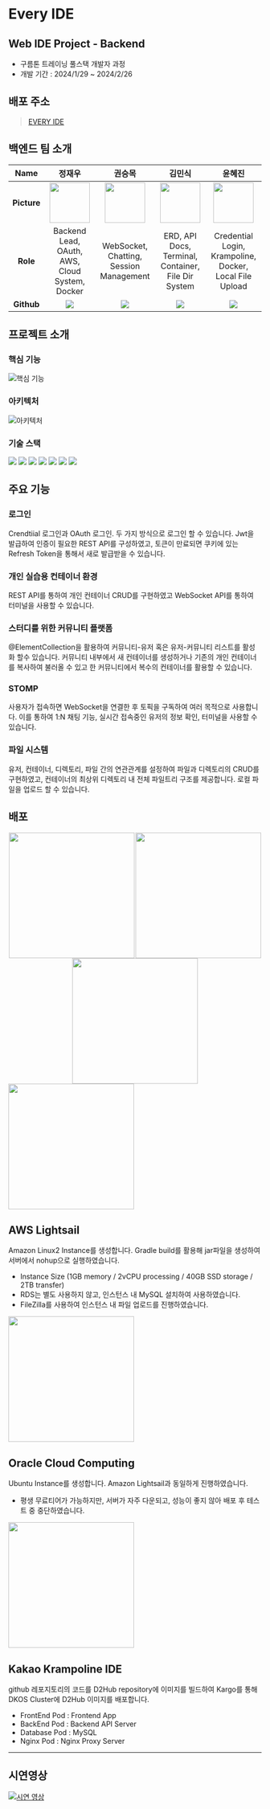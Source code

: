 # Every IDE
## Web IDE Project - Backend
* 구름톤 트레이닝 풀스택 개발자 과정
* 개발 기간 : 2024/1/29 ~ 2024/2/26

## 배포 주소
> [EVERY IDE](https://k547f55f71a44a.user-app.krampoline.com/my/dashboard/containers)

## 백엔드 팀 소개
|**Name**|정재우|권승목|김민식|윤혜진|
|:---:|:---:|:---:|:---:|:---:|
|**Picture**|<img src="https://avatars.githubusercontent.com/u/133872161?s=70&v=4" height= "80px" width= "80px">|<img src="https://avatars.githubusercontent.com/u/103080705?s=70&v=4" height= "80px" width= "80px">|<img src="https://avatars.githubusercontent.com/u/100274306?s=70&v=4" height= "80px" width= "80px">|<img src="https://avatars.githubusercontent.com/u/148074385?s=70&v=4" height= "80px" width= "80px">|
|**Role**|Backend Lead, OAuth, AWS, Cloud System, Docker|WebSocket, Chatting, Session Management|ERD, API Docs, Terminal, Container, File Dir System|Credential Login, Krampoline, Docker, Local File Upload|
|**Github**|<a href="https://github.com/JamieJai"><img src="http://img.shields.io/badge/JamieJai-green?style=social&logo=github"/>|<a href="https://github.com/Seungmok1"><img src="http://img.shields.io/badge/Seungmok1-green?style=social&logo=github"/>|<a href="https://github.com/k-minsik"><img src="http://img.shields.io/badge/k-minsik-green?style=social&logo=github"/>|<a href="https://github.com/Hyejin724"><img src="http://img.shields.io/badge/Hyejin724-green?style=social&logo=github"/>|

## 프로젝트 소개
### 핵심 기능
![핵심 기능](https://github.com/every-ide/IDE-BACKEND/assets/103080705/0fa9256b-f40e-47e3-9f4c-ebf18641869b)

### 아키텍처
![아키텍처](https://github.com/every-ide/IDE-BACKEND/assets/103080705/55143bd0-53b7-4cdc-b660-5af93ba47ec0)

### 기술 스택
<img src="https://img.shields.io/badge/java-007396?style=for-the-badge&logo=java&logoColor=white">  <img src="https://img.shields.io/badge/spring-6DB33F?style=for-the-badge&logo=spring&logoColor=white">  <img src="https://img.shields.io/badge/mysql-4479A1?style=for-the-badge&logo=mysql&logoColor=white"> <img src="https://img.shields.io/badge/spring security-6DB33F?style=for-the-badge&logo=springsecurity&logoColor=white"> <img src="https://img.shields.io/badge/Websocket-112141?style=for-the-badge&logo=websocket&logoColor=white"> <img src="https://img.shields.io/badge/Docker-2496ED?style=for-the-badge&logo=Docker&logoColor=white"> <img src="https://img.shields.io/badge/jwt-000000?style=for-the-badge&logo=JSONWebTokens&logoColor=white">

## 주요 기능
### 로그인
Crendtiial 로그인과 OAuth 로그인. 두 가지 방식으로 로그인 할 수 있습니다. Jwt을 발급하여 인증이 필요한 REST API를 구성하였고, 토큰이 만료되면 쿠키에 있는 Refresh Token을 통해서 새로 발급받을 수 있습니다.
### 개인 실습용 컨테이너 환경
REST API를 통하여 개인 컨테이너 CRUD를 구현하였고 WebSocket API를 통하여 터미널을 사용할 수 있습니다.
### 스터디를 위한 커뮤니티 플랫폼
@ElementCollection을 활용하여 커뮤니티-유저 혹은 유저-커뮤니티 리스트를 활성화 할수 있습니다. 커뮤니티 내부에서 새 컨테이너를 생성하거나 기존의 개인 컨테이너를 복사하여 불러올 수 있고 한 커뮤니티에서 복수의 컨테이너를 활용할 수 있습니다.
### STOMP
사용자가 접속하면 WebSocket을 연결한 후 토픽을 구독하여 여러 목적으로 사용합니다. 이를 통하여 1:N 채팅 기능, 실시간 접속중인 유저의 정보 확인, 터미널을 사용할 수 있습니다.
### 파일 시스템
유저, 컨테이너, 디렉토리, 파일 간의 연관관계를 설정하여 파일과 디렉토리의 CRUD를 구현하였고, 컨테이너의 최상위 디렉토리 내 전체 파일트리 구조를 제공합니다. 로컬 파일을 업로드 할 수 있습니다.

## 배포

<div style="display: flex; justify-content: space-around; align-items: center; flex-wrap: wrap;">
  <img src="https://i0.wp.com/us.wordcamp.org/2021/files/2021/09/AWS-Lightsail.png?fit=1200%2C436&ssl=1&w=640" width="250">
  <img src="https://www.finops.org/wp-content/uploads/2022/11/Oracle_Cloud_rgb.png" width="250">
  <img src="https://github.com/every-ide/IDE-BACKEND/assets/133872161/53714d2b-e0df-4611-a29e-ca1523196dc8" width="250">
</div>


<img src="https://i0.wp.com/us.wordcamp.org/2021/files/2021/09/AWS-Lightsail.png?fit=1200%2C436&ssl=1&w=640" width="250">

## AWS Lightsail

Amazon Linux2 Instance를 생성합니다. Gradle build를 활용해 jar파일을 생성하여 서버에서 nohup으로 실행하였습니다.
- Instance Size (1GB memory / 2vCPU processing / 40GB SSD storage / 2TB transfer)
- RDS는 별도 사용하지 않고, 인스턴스 내 MySQL 설치하여 사용하였습니다.
- FileZilla를 사용하여 인스턴스 내 파일 업로드를 진행하였습니다.



<img src="https://www.finops.org/wp-content/uploads/2022/11/Oracle_Cloud_rgb.png" width="250">

## Oracle Cloud Computing

Ubuntu Instance를 생성합니다. Amazon Lightsail과 동일하게 진행하였습니다.
- 평생 무료티어가 가능하지만, 서버가 자주 다운되고, 성능이 좋지 않아 배포 후 테스트 중 중단하였습니다.



<img src="https://github.com/every-ide/IDE-BACKEND/assets/133872161/53714d2b-e0df-4611-a29e-ca1523196dc8" width="250">

## Kakao Krampoline IDE

github 레포지토리의 코드를 D2Hub repository에 이미지를 빌드하여 Kargo를 통해 DKOS Cluster에 D2Hub 이미지를 배포합니다.
- FrontEnd Pod : Frontend App
- BackEnd Pod : Backend API Server
- Database Pod : MySQL
- Nginx Pod : Nginx Proxy Server

---

## 시연영상

[![시연 영상](https://img.youtube.com/vi/DGDVL_U37C8/0.jpg)](https://www.youtube.com/watch?v=DGDVL_U37C8 "시연 영상")

